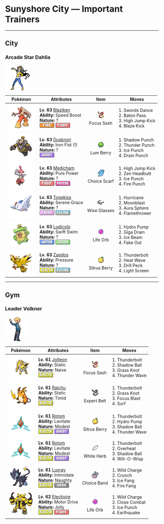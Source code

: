 # Sunyshore City — Important Trainers


---

## City

### Arcade Star Dahlia

![Arcade Star Dahlia](../../assets/important_trainers/dahlia.png "Arcade Star Dahlia")

| Pokémon | Attributes | Item | Moves |
|:-------:|------------|:----:|-------|
| ![Blaziken](../../assets/sprites/blaziken/front.gif "Blaziken: Flames spout from its wrists, enveloping its knuckles. Its punches scorch its foes.") | **Lv. 63** [Blaziken](../../pokemon/blaziken.md/)<br>**Ability:** <span class="tooltip" title="The Pokémon’s Speed stat is gradually boosted.">Speed Boost</span><br>**Nature:** ?<br>![fire](../../assets/types/fire.png "Fire") ![fighting](../../assets/types/fighting.png "Fighting") | ![Focus Sash](../../assets/items/focus_sash.png "Focus Sash")<br><span class="tooltip" title="An item to be held by a Pokémon. If it has full HP, the holder will endure one potential KO attack, leaving 1 HP.">Focus Sash</span> | 1. <span class="tooltip" title="A frenetic dance to uplift the fighting spirit. It sharply raises the user’s Attack stat.">Swords Dance</span><br>2. <span class="tooltip" title="The user switches places with a party Pokémon in waiting, passing along any stat changes.">Baton Pass</span><br>3. <span class="tooltip" title="The foe is attacked with a knee kick from a jump. If it misses, the user is hurt instead.">High Jump Kick</span><br>4. <span class="tooltip" title="The user launches a kick with a high critical-hit ratio. It may also leave the target with a burn.">Blaze Kick</span> |
| ![Dusknoir](../../assets/sprites/dusknoir/front.gif "Dusknoir: It is said to take lost spirits into its pliant body and guide them home.") | **Lv. 63** [Dusknoir](../../pokemon/dusknoir.md/)<br>**Ability:** <span class="tooltip" title="Boosts the power of punching moves.">Iron Fist (!)</span><br>**Nature:** ?<br>![ghost](../../assets/types/ghost.png "Ghost") | ![Lum Berry](../../assets/items/lum_berry.png "Lum Berry")<br><span class="tooltip" title="A Poffin ingredient. It may be used or held by a Pokémon to recover from any status problem.">Lum Berry</span> | 1. <span class="tooltip" title="The user throws a punch at the foe from the shadows. The punch lands without fail.">Shadow Punch</span><br>2. <span class="tooltip" title="The foe is punched with an electrified fist. It may leave the target with paralysis.">Thunder Punch</span><br>3. <span class="tooltip" title="The foe is punched with an icy fist. It may leave the target frozen. ">Ice Punch</span><br>4. <span class="tooltip" title="An energy-draining punch. The user’s HP is restored by half the damage taken by the target.">Drain Punch</span> |
| ![Medicham](../../assets/sprites/medicham/front.gif "Medicham: It gains the ability to see the aura of its opponents by honing its mind through starvation.") | **Lv. 63** [Medicham](../../pokemon/medicham.md/)<br>**Ability:** <span class="tooltip" title="Boosts the power of physical attacks.">Pure Power</span><br>**Nature:** ?<br>![fighting](../../assets/types/fighting.png "Fighting") ![psychic](../../assets/types/psychic.png "Psychic") | ![Choice Scarf](../../assets/items/choice_scarf.png "Choice Scarf")<br><span class="tooltip" title="An item to be held by a Pokémon. This scarf boosts Speed, but allows the use of only one kind of move.">Choice Scarf</span> | 1. <span class="tooltip" title="The foe is attacked with a knee kick from a jump. If it misses, the user is hurt instead.">High Jump Kick</span><br>2. <span class="tooltip" title="The user focuses its willpower to its head and rams the foe. It may also make the target flinch.">Zen Headbutt</span><br>3. <span class="tooltip" title="The foe is punched with an icy fist. It may leave the target frozen. ">Ice Punch</span><br>4. <span class="tooltip" title="The foe is punched with a fiery fist. It may leave the target with a burn. ">Fire Punch</span> |
| ![Togekiss](../../assets/sprites/togekiss/front.gif "Togekiss: It shares many blessings with people who respect one another’s rights and avoid needless strife.") | **Lv. 63** [Togekiss](../../pokemon/togekiss.md/)<br>**Ability:** <span class="tooltip" title="Boosts the likelihood of added effects appearing.">Serene Grace</span><br>**Nature:** ?<br>![fairy](../../assets/types/fairy.png "Fairy") ![flying](../../assets/types/flying.png "Flying") | ![Wise Glasses](../../assets/items/wise_glasses.png "Wise Glasses")<br><span class="tooltip" title="An item to be held by a Pokémon. It is a thick pair of glasses that slightly boosts the power of special moves.">Wise Glasses</span> | 1. <span class="tooltip" title="Inflicts regular damage.">Hurricane</span><br>2. <span class="tooltip" title="Inflicts regular damage.  Has a 30% chance to lower the target's Special Attack by one stage.">Moonblast</span><br>3. <span class="tooltip" title="The user looses a blast of aura power from deep within its body. This move is certain to hit.">Aura Sphere</span><br>4. <span class="tooltip" title="The foe is scorched with an intense blast of fire. The target may also be left with a burn.">Flamethrower</span> |
| ![Ludicolo](../../assets/sprites/ludicolo/front.gif "Ludicolo: If it hears festive music, all its muscles fill with energy. It can’t help breaking out into a dance.") | **Lv. 63** [Ludicolo](../../pokemon/ludicolo.md/)<br>**Ability:** <span class="tooltip" title="Boosts the Pokémon’s Speed in rain.">Swift Swim</span><br>**Nature:** ?<br>![water](../../assets/types/water.png "Water") ![grass](../../assets/types/grass.png "Grass") | ![Life Orb](../../assets/items/life_orb.png "Life Orb")<br><span class="tooltip" title="An item to be held by a Pokémon. It boosts the power of moves, but at the cost of some HP on each hit.">Life Orb</span> | 1. <span class="tooltip" title="The foe is blasted by a huge volume of water launched under great pressure. ">Hydro Pump</span><br>2. <span class="tooltip" title="A nutrient-draining attack. The user’s HP is restored by half the damage taken by the target.">Giga Drain</span><br>3. <span class="tooltip" title="The foe is struck with an icy-cold beam of energy. It may also freeze the target solid.">Ice Beam</span><br>4. <span class="tooltip" title="An attack that hits first and makes the target flinch. This move works only on the first turn.">Fake Out</span> |
| ![Zapdos](../../assets/sprites/zapdos/front.gif "Zapdos: A legendary Pokémon that is said to live in thunderclouds. It freely controls lightning bolts.") | **Lv. 63** [Zapdos](../../pokemon/zapdos.md/)<br>**Ability:** <span class="tooltip" title="The Pokémon raises the foe’s PP usage.">Pressure</span><br>**Nature:** ?<br>![electric](../../assets/types/electric.png "Electric") ![flying](../../assets/types/flying.png "Flying") | ![Sitrus Berry](../../assets/items/sitrus_berry.png "Sitrus Berry")<br><span class="tooltip" title="A Poffin ingredient. It may be used or held by a Pokémon to heal the user’s HP a little.">Sitrus Berry</span> | 1. <span class="tooltip" title="A strong electric blast is loosed at the foe. It may also leave the foe paralyzed.">Thunderbolt</span><br>2. <span class="tooltip" title="The user exhales a heated breath on the foe to attack. It may also leave the target with a burn.">Heat Wave</span><br>3. <span class="tooltip" title="A corkscrewing attack with the sharp beak acting as a drill. ">Drill Peck</span><br>4. <span class="tooltip" title="A wondrous wall of light is put up to suppress damage from special attacks for five turns.">Light Screen</span> |



---

## Gym

### Leader Volkner

![Leader Volkner](../../assets/important_trainers/volkner.png "Leader Volkner")

| Pokémon | Attributes | Item | Moves |
|:-------:|------------|:----:|-------|
| ![Jolteon](../../assets/sprites/jolteon/front.gif "Jolteon: If agitated, it uses electricity to straighten out its fur and launch it in small bunches.") | **Lv. 61** [Jolteon](../../pokemon/jolteon.md/)<br>**Ability:** <span class="tooltip" title="Contact with the Pokémon may cause paralysis.">Static</span><br>**Nature:** <span class="tooltip" title="?">Naive</span><br>![electric](../../assets/types/electric.png "Electric") | ![Focus Sash](../../assets/items/focus_sash.png "Focus Sash")<br><span class="tooltip" title="An item to be held by a Pokémon. If it has full HP, the holder will endure one potential KO attack, leaving 1 HP.">Focus Sash</span> | 1. <span class="tooltip" title="A strong electric blast is loosed at the foe. It may also leave the foe paralyzed.">Thunderbolt</span><br>2. <span class="tooltip" title="The user hurls a shadowy blob at the foe. It may also lower the foe’s Sp. Def stat.">Shadow Ball</span><br>3. <span class="tooltip" title="The user snares the foe with grass and trips it. The heavier the foe, the greater the damage.">Grass Knot</span><br>4. <span class="tooltip" title="A weak electric charge is launched at the foe. It causes paralysis if it hits.">Thunder Wave</span> |
| ![Raichu](../../assets/sprites/raichu/front.gif "Raichu: Its tail discharges electricity into the ground, protecting it from getting shocked.") | **Lv. 61** [Raichu](../../pokemon/raichu.md/)<br>**Ability:** <span class="tooltip" title="Contact with the Pokémon may cause paralysis.">Static</span><br>**Nature:** <span class="tooltip" title="?">Timid</span><br>![electric](../../assets/types/electric.png "Electric") | ![Expert Belt](../../assets/items/expert_belt.png "Expert Belt")<br><span class="tooltip" title="An item to be held by a Pokémon. It is a well-worn belt that slightly boosts the power of supereffective moves.">Expert Belt</span> | 1. <span class="tooltip" title="A strong electric blast is loosed at the foe. It may also leave the foe paralyzed.">Thunderbolt</span><br>2. <span class="tooltip" title="The user snares the foe with grass and trips it. The heavier the foe, the greater the damage.">Grass Knot</span><br>3. <span class="tooltip" title="The user heightens its mental focus and unleashes its power. It may also lower the target’s Sp. Def.">Focus Blast</span><br>4. <span class="tooltip" title="It swamps the entire battlefield with a giant wave. It can also be used for crossing water.">Surf</span> |
| ![Rotom](../../assets/sprites/rotom/front.gif "Rotom: Its electric-like body can enter some kinds of machines and take control in order to make mischief.") | **Lv. 61** [Rotom](../../pokemon/rotom.md/)<br>**Ability:** <span class="tooltip" title="Gives full immunity to all Ground-type moves.">Levitate</span><br>**Nature:** <span class="tooltip" title="?">Modest</span><br>![electric](../../assets/types/electric.png "Electric") ![ghost](../../assets/types/ghost.png "Ghost") | ![Sitrus Berry](../../assets/items/sitrus_berry.png "Sitrus Berry")<br><span class="tooltip" title="A Poffin ingredient. It may be used or held by a Pokémon to heal the user’s HP a little.">Sitrus Berry</span> | 1. <span class="tooltip" title="A strong electric blast is loosed at the foe. It may also leave the foe paralyzed.">Thunderbolt</span><br>2. <span class="tooltip" title="The foe is blasted by a huge volume of water launched under great pressure. ">Hydro Pump</span><br>3. <span class="tooltip" title="The user hurls a shadowy blob at the foe. It may also lower the foe’s Sp. Def stat.">Shadow Ball</span><br>4. <span class="tooltip" title="A weak electric charge is launched at the foe. It causes paralysis if it hits.">Thunder Wave</span> |
| ![Rotom](../../assets/sprites/rotom/front.gif "Rotom: Its electric-like body can enter some kinds of machines and take control in order to make mischief.") | **Lv. 61** [Rotom](../../pokemon/rotom.md/)<br>**Ability:** <span class="tooltip" title="Gives full immunity to all Ground-type moves.">Levitate</span><br>**Nature:** <span class="tooltip" title="?">Modest</span><br>![electric](../../assets/types/electric.png "Electric") ![ghost](../../assets/types/ghost.png "Ghost") | ![White Herb](../../assets/items/white_herb.png "White Herb")<br><span class="tooltip" title="An item to be held by a Pokémon. It restores any lowered stat in battle. It can be used only once.">White Herb</span> | 1. <span class="tooltip" title="A strong electric blast is loosed at the foe. It may also leave the foe paralyzed.">Thunderbolt</span><br>2. <span class="tooltip" title="The user attacks the foe at full power. The attack’s recoil sharply reduces the user’s Sp. Atk stat.">Overheat</span><br>3. <span class="tooltip" title="The user hurls a shadowy blob at the foe. It may also lower the foe’s Sp. Def stat.">Shadow Ball</span><br>4. <span class="tooltip" title="The user shoots a sinister, bluish white flame at the foe to inflict a burn. ">Will-O-Wisp</span> |
| ![Luxray](../../assets/sprites/luxray/front.gif "Luxray: It can see clearly through walls to track down its prey and seek its lost young.") | **Lv. 61** [Luxray](../../pokemon/luxray.md/)<br>**Ability:** <span class="tooltip" title="Lowers the foe’s Attack stat.">Intimidate</span><br>**Nature:** <span class="tooltip" title="?">Naughty</span><br>![electric](../../assets/types/electric.png "Electric") ![dark](../../assets/types/dark.png "Dark") | ![Choice Band](../../assets/items/choice_band.png "Choice Band")<br><span class="tooltip" title="An item to be held by a Pokémon. This headband ups Attack, but allows the use of only one kind of move.">Choice Band</span> | 1. <span class="tooltip" title="Inflicts regular damage.  User takes 1/4 the damage it inflicts in recoil.">Wild Charge</span><br>2. <span class="tooltip" title="The user crunches up the foe with sharp fangs. It may also lower the target’s Defense stat.">Crunch</span><br>3. <span class="tooltip" title="The user bites with cold-infused fangs. It may also make the foe flinch or freeze. ">Ice Fang</span><br>4. <span class="tooltip" title="The user bites with flame-cloaked fangs. It may also make the foe flinch or sustain a burn.">Fire Fang</span> |
| ![Electivire](../../assets/sprites/electivire/front.gif "Electivire: Heedless of enemy attacks, it closes in, shoves its tails onto the foe, then looses high voltage.") | **Lv. 62** [Electivire](../../pokemon/electivire.md/)<br>**Ability:** <span class="tooltip" title="Raises Speed if hit by an Electric-type move.">Motor Drive</span><br>**Nature:** <span class="tooltip" title="?">Jolly</span><br>![electric](../../assets/types/electric.png "Electric") ![fighting](../../assets/types/fighting.png "Fighting") | ![Life Orb](../../assets/items/life_orb.png "Life Orb")<br><span class="tooltip" title="An item to be held by a Pokémon. It boosts the power of moves, but at the cost of some HP on each hit.">Life Orb</span> | 1. <span class="tooltip" title="Inflicts regular damage.  User takes 1/4 the damage it inflicts in recoil.">Wild Charge</span><br>2. <span class="tooltip" title="The user fights the foe in close without guarding itself. It also cuts the user’s Defense and Sp. Def.">Close Combat</span><br>3. <span class="tooltip" title="The foe is punched with an icy fist. It may leave the target frozen. ">Ice Punch</span><br>4. <span class="tooltip" title="The user sets off an earthquake that hits all the Pokémon in the battle. ">Earthquake</span> |


